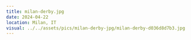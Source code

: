 ```yaml
---
title: milan-derby.jpg
date: 2024-04-22
location: Milan, IT
visual: ../../assets/pics/milan-derby-jpg/milan-derby-d036d8d7b3.jpg
---
```


